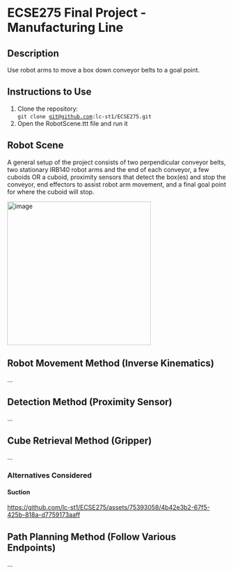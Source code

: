 # ECSE275 Final Project - Manufacturing Line

## Description
Use robot arms to move a box down conveyor belts to a goal point.

## Instructions to Use
1. Clone the repository: <br>
  <code>git clone git@github.com:lc-st1/ECSE275.git</code>
2. Open the RobotScene.ttt file and run it


## Robot Scene
A general setup of the project consists of two perpendicular conveyor belts, two stationary IRB140 robot arms and the end of each conveyor, a few cuboids OR a cuboid, proximity sensors that detect the box(es) and stop the conveyor, end effectors to assist robot arm movement, and a final goal point for where the cuboid will stop.

<img width="330" alt="image" src="https://github.com/lc-st1/ECSE275/assets/53535721/350cc390-2faf-433f-a3bd-a08c3afcda8d">


## Robot Movement Method (Inverse Kinematics)
...

## Detection Method (Proximity Sensor)
...

## Cube Retrieval Method (Gripper)
...

### Alternatives Considered
#### Suction
https://github.com/lc-st1/ECSE275/assets/75393058/4b42e3b2-67f5-425b-818a-d7759173aaff



## Path Planning Method (Follow Various Endpoints)
...
